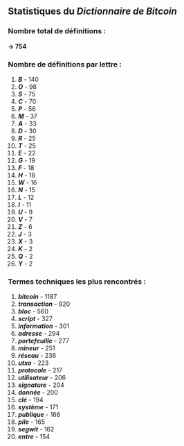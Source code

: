 ## Statistiques du *Dictionnaire de Bitcoin*

### Nombre total de définitions : 
**-> 754**

### Nombre de définitions par lettre :
1. ***B*** - 140
2. ***O*** - 98
3. ***S*** - 75
4. ***C*** - 70
5. ***P*** - 56
6. ***M*** - 37
7. ***A*** - 33
8. ***D*** - 30
9. ***R*** - 25
10. ***T*** - 25
11. ***E*** - 22
12. ***G*** - 19
13. ***F*** - 18
14. ***H*** - 18
15. ***W*** - 16
16. ***N*** - 15
17. ***L*** - 12
18. ***I*** - 11
19. ***U*** - 9
20. ***V*** - 7
21. ***Z*** - 6
22. ***J*** - 3
23. ***X*** - 3
24. ***K*** - 2
25. ***Q*** - 2
26. ***Y*** - 2

### Termes techniques les plus rencontrés :
1. ***bitcoin*** - 1187
2. ***transaction*** - 920
3. ***bloc*** - 560
4. ***script*** - 327
5. ***information*** - 301
6. ***adresse*** - 294
7. ***portefeuille*** - 277
8. ***mineur*** - 251
9. ***réseau*** - 236
10. ***utxo*** - 223
11. ***protocole*** - 217
12. ***utilisateur*** - 206
13. ***signature*** - 204
14. ***donnée*** - 200
15. ***clé*** - 194
16. ***système*** - 171
17. ***publique*** - 166
18. ***pile*** - 165
19. ***segwit*** - 162
20. ***entre*** - 154
